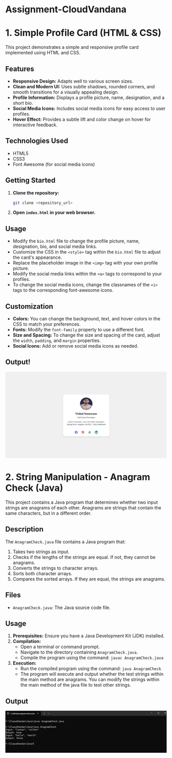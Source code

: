 
# Assignment-CloudVandana

# 1. Simple Profile Card (HTML & CSS)

This project demonstrates a simple and responsive profile card implemented using HTML and CSS.

## Features

* **Responsive Design:** Adapts well to various screen sizes.
* **Clean and Modern UI:** Uses subtle shadows, rounded corners, and smooth transitions for a visually appealing design.
* **Profile Information:** Displays a profile picture, name, designation, and a short bio.
* **Social Media Icons:** Includes social media icons for easy access to user profiles.
* **Hover Effect:** Provides a subtle lift and color change on hover for interactive feedback.

## Technologies Used

* HTML5
* CSS3
* Font Awesome (for social media icons)

## Getting Started

1.  **Clone the repository:**

    ```bash
    git clone <repository_url>
    ```

2.  **Open `index.html` in your web browser.**

## Usage

* Modify the `bio.html` file to change the profile picture, name, designation, bio, and social media links.
* Customize the CSS in the `<style>` tag within the `bio.html` file to adjust the card's appearance.
* Replace the placeholder image in the `<img>` tag with your own profile picture.
* Modify the social media links within the `<a>` tags to correspond to your profiles.
* To change the social media icons, change the classnames of the `<i>` tags to the corresponding font-awesome icons.

## Customization

* **Colors:** You can change the background, text, and hover colors in the CSS to match your preferences.
* **Fonts:** Modify the `font-family` property to use a different font.
* **Size and Spacing:** To change the size and spacing of the card, adjust the `width`, `padding`, and `margin` properties.
* **Social Icons:** Add or remove social media icons as needed.

## Output!  

![Alt text](https://github.com/VishalSonawane2001/Assignment-CloudVandana-/blob/main/Profile%20Card/Profile-card.png)



# 2. String Manipulation - Anagram Check (Java)
This project contains a Java program that determines whether two input strings are anagrams of each other. Anagrams are strings that contain the same characters, but in a different order.

## Description

The `AnagramCheck.java` file contains a Java program that:

1.  Takes two strings as input.
2.  Checks if the lengths of the strings are equal. If not, they cannot be anagrams.
3.  Converts the strings to character arrays.
4.  Sorts both character arrays.
5.  Compares the sorted arrays. If they are equal, the strings are anagrams.

## Files

* `AnagramCheck.java`: The Java source code file.

## Usage

1.  **Prerequisites:** Ensure you have a Java Development Kit (JDK) installed.
2.  **Compilation:**
    * Open a terminal or command prompt.
    * Navigate to the directory containing `AnagramCheck.java`.
    * Compile the program using the command: `javac AnagramCheck.java`
3.  **Execution:**
    * Run the compiled program using the command: `java AnagramCheck`
    * The program will execute and output whether the test strings within the main method are anagrams. You can modify the strings within the main method of the java file to test other strings.

## Output
![Alt text](https://github.com/VishalSonawane2001/Assignment-CloudVandana-/blob/main/Anagram-Check/Output_for_Angram.png)
